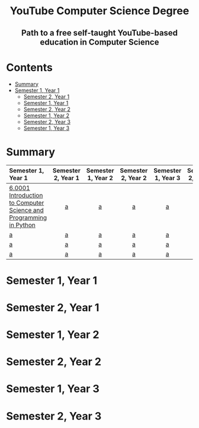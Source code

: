 <h1 align="center">YouTube Computer Science Degree</h1>
<h2 align="center">Path to a free self-taught YouTube-based education in Computer Science</h2>


# Contents

- [Summary](#summary)
- [Semester 1, Year 1](#s1y1)
  - [Semester 2, Year 1](#s1y1)
  - [Semester 1, Year 1](#s2y1)
  - [Semester 2, Year 2](#s1y2)
  - [Semester 1, Year 2](#s2y2)
  - [Semester 2, Year 3](#s1y3)
  - [Semester 1, Year 3](#s2y3)


# Summary

Semester 1, Year 1 | Semester 2, Year 1 | Semester 1, Year 2 | Semester 2, Year 2 | Semester 1, Year 3 | Semester 2, Year 3
:-- | :--: | :--: | :--: | :--: | :--:
[6.0001 Introduction to Computer Science and Programming in Python](https://www.youtube.com/watch?v=ytpJdnlu9ug&list=PLUl4u3cNGP63WbdFxL8giv4yhgdMGaZNA&index=1) | [a]() | [a]() | [a]() | [a]() | [a]()
[a]() | [a]() | [a]() | [a]() | [a]() | [a]()
[a]() | [a]() | [a]() | [a]() | [a]() | [a]()
[a]() | [a]() | [a]() | [a]() | [a]() | [a]()


# Semester 1, Year 1

# Semester 2, Year 1

# Semester 1, Year 2

# Semester 2, Year 2

# Semester 1, Year 3

# Semester 2, Year 3
